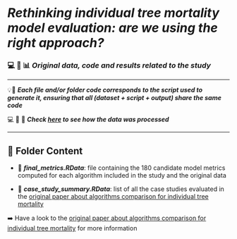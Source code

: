 # ***Rethinking individual tree mortality model evaluation: are we using the right approach?***

### :computer: :floppy_disk: :bar_chart: *Original data, code and results related to the study*

---

:bulb::brain: ***Each file and/or folder code corresponds to the script used to generate it, ensuring that all (dataset + script + output) share the same code***

:computer: :brain: :floppy_disk: ***Check [here](../scripts/README.md) to see how the data was processed***

---

## :file_folder: Folder Content

- :floppy_disk: ***final_metrics.RData***: file containing the 180 candidate model metrics computed for each algorithm included in the study and the original data

- :floppy_disk: ***case_study_summary.RData***: list of all the case studies evaluated in the [original paper about algorithms comparison for individual tree mortality](https://github.com/aitorvv/ML_individual_tree_mortality)

:arrow_right: Have a look to the [original paper about algorithms comparison for individual tree mortality](https://github.com/aitorvv/ML_individual_tree_mortality) for more information
